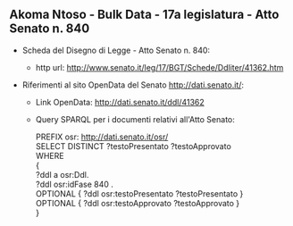 ## Akoma Ntoso - Bulk Data - 17a legislatura - Atto Senato n. 840 ##

* Scheda del Disegno di Legge - Atto Senato n. 840:
	* http url: http://www.senato.it/leg/17/BGT/Schede/Ddliter/41362.htm

* Riferimenti al sito OpenData del Senato http://dati.senato.it/:
	* Link OpenData: http://dati.senato.it/ddl/41362
	* Query SPARQL per i documenti relativi all'Atto Senato:

        PREFIX osr: <http://dati.senato.it/osr/>  
		SELECT DISTINCT ?testoPresentato ?testoApprovato  
		WHERE  
		{  
		    ?ddl a osr:Ddl.  
		    ?ddl osr:idFase 840 .  
		    OPTIONAL { ?ddl osr:testoPresentato ?testoPresentato }  
		    OPTIONAL { ?ddl osr:testoApprovato ?testoApprovato }  
		}
		